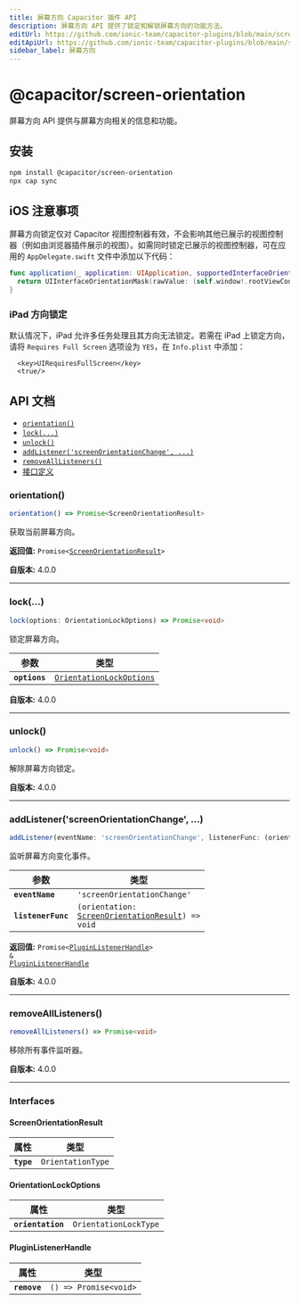 ```yaml
---
title: 屏幕方向 Capacitor 插件 API
description: 屏幕方向 API 提供了锁定和解锁屏幕方向的功能方法。
editUrl: https://github.com/ionic-team/capacitor-plugins/blob/main/screen-orientation/README.md
editApiUrl: https://github.com/ionic-team/capacitor-plugins/blob/main/screen-orientation/src/definitions.ts
sidebar_label: 屏幕方向
---
```


# @capacitor/screen-orientation

屏幕方向 API 提供与屏幕方向相关的信息和功能。

## 安装

```bash
npm install @capacitor/screen-orientation
npx cap sync
```

## iOS 注意事项

屏幕方向锁定仅对 Capacitor 视图控制器有效，不会影响其他已展示的视图控制器（例如由浏览器插件展示的视图）。如需同时锁定已展示的视图控制器，可在应用的 `AppDelegate.swift` 文件中添加以下代码：

```swift
func application(_ application: UIApplication, supportedInterfaceOrientationsFor window: UIWindow?) -> UIInterfaceOrientationMask {
  return UIInterfaceOrientationMask(rawValue: (self.window!.rootViewController as! CAPBridgeViewController).supportedInterfaceOrientations.rawValue)
}
```

### iPad 方向锁定

默认情况下，iPad 允许多任务处理且其方向无法锁定。若需在 iPad 上锁定方向，请将 `Requires Full Screen` 选项设为 `YES`，在 `Info.plist` 中添加：

```
  <key>UIRequiresFullScreen</key>
  <true/>
```

## API 文档

<docgen-index>

- [`orientation()`](#orientation)
- [`lock(...)`](#lock)
- [`unlock()`](#unlock)
- [`addListener('screenOrientationChange', ...)`](#addlistenerscreenorientationchange-)
- [`removeAllListeners()`](#removealllisteners)
- [接口定义](#interfaces)

</docgen-index>

<docgen-api>

### orientation()

```typescript
orientation() => Promise<ScreenOrientationResult>
```

获取当前屏幕方向。

**返回值:** <code>Promise&lt;<a href="#screenorientationresult">ScreenOrientationResult</a>&gt;</code>

**自版本:** 4.0.0

---

### lock(...)

```typescript
lock(options: OrientationLockOptions) => Promise<void>
```

锁定屏幕方向。

| 参数          | 类型                                                                      |
| ------------- | ------------------------------------------------------------------------- |
| **`options`** | <code><a href="#orientationlockoptions">OrientationLockOptions</a></code> |

**自版本:** 4.0.0

---

### unlock()

```typescript
unlock() => Promise<void>
```

解除屏幕方向锁定。

**自版本:** 4.0.0

---

### addListener('screenOrientationChange', ...)

```typescript
addListener(eventName: 'screenOrientationChange', listenerFunc: (orientation: ScreenOrientationResult) => void) => Promise<PluginListenerHandle> & PluginListenerHandle
```

监听屏幕方向变化事件。

| 参数               | 类型                                                                                                  |
| ------------------ | ----------------------------------------------------------------------------------------------------- |
| **`eventName`**    | <code>'screenOrientationChange'</code>                                                                |
| **`listenerFunc`** | <code>(orientation: <a href="#screenorientationresult">ScreenOrientationResult</a>) =&gt; void</code> |

**返回值:** <code>Promise&lt;<a href="#pluginlistenerhandle">PluginListenerHandle</a>&gt; & <a href="#pluginlistenerhandle">PluginListenerHandle</a></code>

**自版本:** 4.0.0

---

### removeAllListeners()

```typescript
removeAllListeners() => Promise<void>
```

移除所有事件监听器。

**自版本:** 4.0.0

---

### Interfaces

#### ScreenOrientationResult

| 属性       | 类型                         |
| ---------- | ---------------------------- |
| **`type`** | <code>OrientationType</code> |

#### OrientationLockOptions

| 属性              | 类型                             |
| ----------------- | -------------------------------- |
| **`orientation`** | <code>OrientationLockType</code> |

#### PluginListenerHandle

| 属性         | 类型                                      |
| ------------ | ----------------------------------------- |
| **`remove`** | <code>() =&gt; Promise&lt;void&gt;</code> |

</docgen-api>
